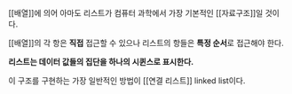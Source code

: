 [[배열]]에 의어 아마도 리스트가 컴퓨터 과학에서 가장 기본적인 [[자료구조]]일 것이다.

[[배열]]의 각 항은 **직접** 접근할 수 있으나 리스트의 항들은 **특정 순서**로 접근해야 한다.

**리스트는 데이터 값들의 집단을 하나의 시퀸스로 표시한다.**

이 구조를 구현하는 가장 일반적인 방법이 [[연결 리스트]] linked list이다.
